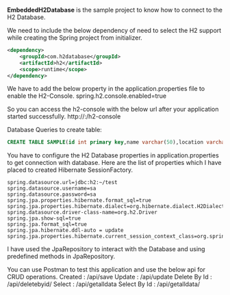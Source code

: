 **EmbeddedH2Database** is the sample project to know how to connect to the H2 Database. 

We need to include the below dependency of need to select the H2 support while creating the Spring project from initializer.
```xml
<dependency>
	<groupId>com.h2database</groupId>
	<artifactId>h2</artifactId>
	<scope>runtime</scope>
</dependency>
```
We have to add the below property in the application.properties file to enable the H2-Console.
    spring.h2.console.enabled=true

So you can access the h2-console with the below url after your application started successfully.
    http://<host>:<port>/h2-console
  
Database Queries to create table:
```sql
CREATE TABLE SAMPLE(id int primary key,name varchar(50),location varchar(100));
```
You have to configure the H2 Database properties in application.properties to get connection with database. 
Here are the list of properties which I have placed to created Hibernate SessionFactory.
```properties
spring.datasource.url=jdbc:h2:~/test
spring.datasource.username=sa
spring.datasource.password=sa
spring.jpa.properties.hibernate.format_sql=true
spring.jpa.properties.hibernate.dialect=org.hibernate.dialect.H2Dialect
spring.datasource.driver-class-name=org.h2.Driver
spring.jpa.show-sql=true
spring.jpa.format_sql=true
spring.jpa.hibernate.ddl-auto = update
spring.jpa.properties.hibernate.current_session_context_class=org.springframework.orm.hibernate5.SpringSessionContext
```
I have used the JpaRepository to interact with the Database and using predefined methods in JpaRepository.

You can use Postman to test this application and use the below api for CRUD operations.
Created : /api/save
Update  : /api/update
Delete By Id  : /api/deletebyid/<id>
Select  : /api/getalldata
Select By Id  : /api/getalldata/<id>

